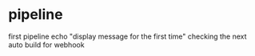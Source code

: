 # pipeline
first pipeline
echo "display message for the first time"
checking the next auto build for webhook
